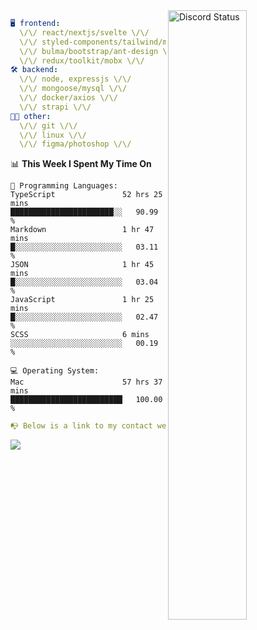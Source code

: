 
<a href="https://discord.com/users/279302975371870218" target="_blank">
    <img width="50%" align="right" alt="Discord Status" src="https://lanyard.cnrad.dev/api/279302975371870218?bg=161B22&borderRadius=5px%205px%200%200&hideTimestamp=true&idleMessage=Just%20chillin%27%20at%20the%20moment&animated=true">
</a>

```yaml
🖥️ frontend: 
  \/\/ react/nextjs/svelte \/\/
  \/\/ styled-components/tailwind/mui/
  \/\/ bulma/bootstrap/ant-design \/\/
  \/\/ redux/toolkit/mobx \/\/
🛠 backend: 
  \/\/ node, expressjs \/\/
  \/\/ mongoose/mysql \/\/
  \/\/ docker/axios \/\/
  \/\/ strapi \/\/
👨‍💻 other: 
  \/\/ git \/\/ 
  \/\/ linux \/\/
  \/\/ figma/photoshop \/\/
```
<!--START_SECTION:waka-->
📊 **This Week I Spent My Time On** 

```text
💬 Programming Languages: 
TypeScript               52 hrs 25 mins      ███████████████████████░░   90.99 % 
Markdown                 1 hr 47 mins        █░░░░░░░░░░░░░░░░░░░░░░░░   03.11 % 
JSON                     1 hr 45 mins        █░░░░░░░░░░░░░░░░░░░░░░░░   03.04 % 
JavaScript               1 hr 25 mins        █░░░░░░░░░░░░░░░░░░░░░░░░   02.47 % 
SCSS                     6 mins              ░░░░░░░░░░░░░░░░░░░░░░░░░   00.19 % 

💻 Operating System: 
Mac                      57 hrs 37 mins      █████████████████████████   100.00 % 
```


<!--END_SECTION:waka-->
```yaml
📭 Below is a link to my contact website 
```
<a href="https://mxns.xyz" target="_black"> <img src="https://img.shields.io/badge/website-161B22?style=for-the-badge&logo=About.me&logoColor=white"></img> <a/>

